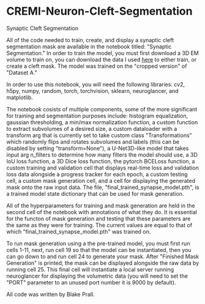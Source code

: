 # CREMI-Neuron-Cleft-Segmentation
Synaptic Cleft Segmentation


All of the code needed to train, create, and display a synaptic cleft segmentation mask are available in the notebook titled: "Synaptic Segmentation." In order to train the model, you must first download a 3D EM volume to train on, you can download the data I used [here](https://cremi.org/data/) to either train, or create a cleft mask. The model was trained on the "cropped version" of "Dataset A."

In order to use this notebook, you will need the following libraries: cv2, h5py, numpy, random, torch, torchvision, sklearn, neuroglancer, and matplotlib.

The notebook cosists of multiple components, some of the more significant for training and segmentation purposes include: histogram equalization, gaussian thresholding, a min/max normalization function, a custom function to extract subvolumes of a desired size, a custom dataloader with a transform arg that is currently set to take custom class "Transformations" which randomly flips and rotates subvolumes and labels (this can be disabled by setting "transform=None"), a U-Net3D-like model that takes input arg n_filters to determine how many filters the model should use, a 3D IoU loss function, a 3D Dice loss function, the pytorch BCELoss function, a custom training and validation cell that displays real-time loss and validation loss data alongside a progress tracker for each epoch, a custom testing cell, a custom mask generation cell, and a cell for displaying the generated mask onto the raw input data. The file, "final_trained_synapse_model.pth", is a trained model state dictionary that can be used for mask generation.

All of the hyperparameters for training and mask generation are held in the second cell of the notebook with annotations of what they do. It is essential for the functon of mask generation and testing that these parameters are the same as they were for training. The current values are equal to that of which "final_trained_synapse_model.pth" was trained on.

To run mask generation using a the pre-trained model, you must first run cells 1-11, next, run cell 19 so that the model can be instantiated, then you can go down to and run cell 24 to generate your mask. After "Finished Mask Generation" is printed, the mask can be displayed alongside the raw data by running cell 25. This final cell will instantiate a local server running neuroglancer for displaying the volumetric data (you will need to set the "PORT" parameter to an unused port number it is 9000 by default).

All code was written by Blake Prall.
